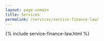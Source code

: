 ```yaml
---
layout: page-unmain
title: Services
permalink: /services/service-finance-law/
---
```


{% include service-finance-law.html %}